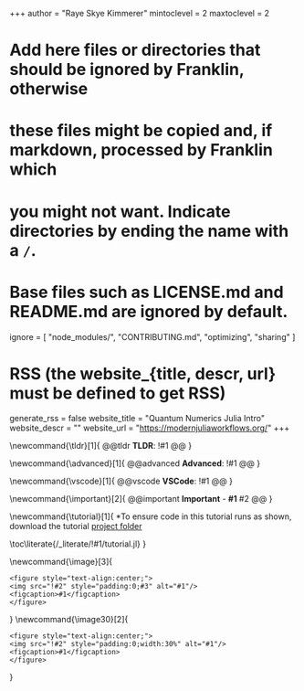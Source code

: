 <!--
Add here global page variables to use throughout your website.
-->
+++
author = "Raye Skye Kimmerer"
mintoclevel = 2
maxtoclevel = 2

# Add here files or directories that should be ignored by Franklin, otherwise
# these files might be copied and, if markdown, processed by Franklin which
# you might not want. Indicate directories by ending the name with a `/`.
# Base files such as LICENSE.md and README.md are ignored by default.
ignore = [
    "node_modules/",
    "CONTRIBUTING.md",
    "optimizing",
    "sharing"
]

# RSS (the website_{title, descr, url} must be defined to get RSS)
generate_rss = false
website_title = "Quantum Numerics Julia Intro"
website_descr = ""
website_url   = "https://modernjuliaworkflows.org/"
+++

<!--
Add here global latex commands to use throughout your pages.
-->
\newcommand{\tldr}[1]{
  @@tldr
  **TLDR**: !#1 
  @@
}

\newcommand{\advanced}[1]{
  @@advanced
  **Advanced**: !#1
  @@
}

\newcommand{\vscode}[1]{
  @@vscode
  **VSCode**: !#1
  @@
}

\newcommand{\important}[2]{
  @@important
  **Important** - **#1**
  #2
  @@
}

\newcommand{\tutorial}[1]{
  *To ensure code in this tutorial runs as shown, download the tutorial [project folder](\tgz{#1})

  \toc\literate{/_literate/!#1/tutorial.jl}
}

\newcommand{\image}[3]{
~~~
<figure style="text-align:center;">
<img src="!#2" style="padding:0;#3" alt="#1"/>
<figcaption>#1</figcaption>
</figure>
~~~
}
\newcommand{\image30}[2]{
~~~
<figure style="text-align:center;">
<img src="!#2" style="padding:0;width:30%" alt="#1"/>
<figcaption>#1</figcaption>
</figure>
~~~
}
